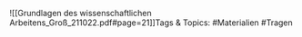 
![[Grundlagen des wissenschaftlichen Arbeitens_Groß_211022.pdf#page=21]]Tags & Topics:
   #Materialien
   #Tragen